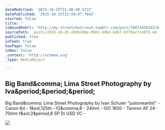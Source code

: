 ```yaml
---
dateModified: '2015-10-25T21:48:48.472Z'
datePublished: '2015-10-25T21:50:47.764Z'
starred: false
title: ''
isBasedOnUrl: 'http://my-streetshotcloud.tumblr.com/post/78072450183/big-band-lima-street-photography-by-ivan-schuler'
sourcePath: _posts/2015-10-25-28db248e-0961-4962-bdb7-83f9acfce073.md
published: true
inFeed: true
hasPage: false
inNav: false
_context: 'http://schema.org'
_type: MediaObject

---
```

<article style=""><h1>Big Band&amp;comma; Lima Street Photography by Iva&amp;period;&amp;period;&amp;period;</h1><p>Big Band&amp;comma; Lima Street Photography by Ivan Schuler "justoneartist" - Canon 6d - 1&amp;sol;125th - f2&amp;comma;8 - 24mm - ISO 1600 - Tamron AF 24-70mm f&amp;sol;2&amp;period;8 SP Di USD VC -</p><img src="http://41.media.tumblr.com/31861d0bb93ffcfcf2ccf0b8c7afa805/tumblr_n1os5pBgD11rzlmeco1_500.jpg" /></article>